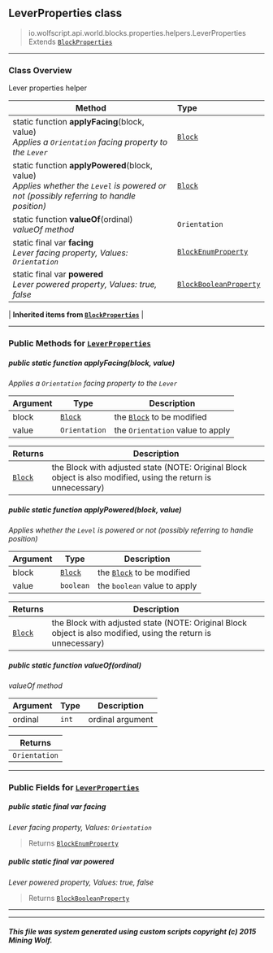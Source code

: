 ## LeverProperties __class__

>io.wolfscript.api.world.blocks.properties.helpers.LeverProperties
>Extends [`BlockProperties`](BlockProperties.md)

---

### Class Overview

Lever properties helper

Method | Type   
--- | :--- 
static function __applyFacing__(block, value) <br> _Applies a `Orientation` facing property to the `Lever`_ | [`Block`](../../Block.md)
static function __applyPowered__(block, value) <br> _Applies whether the `Level` is powered or not (possibly referring to handle position)_ | [`Block`](../../Block.md)
static function __valueOf__(ordinal) <br> _valueOf method_ | `Orientation`
static final var __facing__ <br> _Lever facing property, Values: `Orientation`_ | [`BlockEnumProperty`](../BlockEnumProperty.md)
static final var __powered__ <br> _Lever powered property, Values: true, false_ | [`BlockBooleanProperty`](../BlockBooleanProperty.md)
 |
__Inherited items from [`BlockProperties`](BlockProperties.md)__ |





---


### Public Methods for [`LeverProperties`](LeverProperties.md)

##### <a id='applyfacing'></a>public static function __applyFacing__(block, value)

_Applies a `Orientation` facing property to the `Lever`_

Argument | Type | Description  
--- | --- | --- 
block | [`Block`](../../Block.md) | the [`Block`](../../Block.md) to be modified
value | `Orientation` | the `Orientation` value to apply

Returns | Description
--- | --- 
[`Block`](../../Block.md) | the Block with adjusted state (NOTE: Original Block object is also modified, using the return is unnecessary)


##### <a id='applypowered'></a>public static function __applyPowered__(block, value)

_Applies whether the `Level` is powered or not (possibly referring to handle position)_

Argument | Type | Description  
--- | --- | --- 
block | [`Block`](../../Block.md) | the [`Block`](../../Block.md) to be modified
value | `boolean` | the `boolean` value to apply

Returns | Description
--- | --- 
[`Block`](../../Block.md) | the Block with adjusted state (NOTE: Original Block object is also modified, using the return is unnecessary)


##### <a id='valueof'></a>public static function __valueOf__(ordinal)

_valueOf method_

Argument | Type | Description  
--- | --- | --- 
ordinal | `int` | ordinal argument

Returns | 
--- | 
`Orientation` |


---

### Public Fields for [`LeverProperties`](LeverProperties.md)

##### <a id='facing'></a>public static final var __facing__

_Lever facing property, Values: `Orientation`_

>Returns
>  [`BlockEnumProperty`](../BlockEnumProperty.md)

##### <a id='powered'></a>public static final var __powered__

_Lever powered property, Values: true, false_

>Returns
>  [`BlockBooleanProperty`](../BlockBooleanProperty.md)

---


---


##### This file was system generated using custom scripts copyright (c) 2015 Mining Wolf.
	

